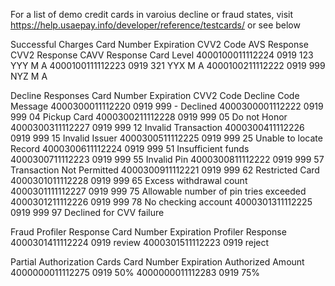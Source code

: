 For a list of demo credit cards in varoius decline or fraud states, visit https://help.usaepay.info/developer/reference/testcards/ or see below

Successful Charges
Card Number	Expiration	CVV2 Code	AVS Response	CVV2 Response	CAVV Response	Card Level
4000100011112224	0919	123	YYY	M		A
4000100111112223	0919	321	YYX	M		A
4000100211112222	0919	999	NYZ	M		A

Decline Responses
Card Number	Expiration	CVV2 Code	Decline Code	Message
4000300011112220	0919	999	-	Declined
4000300001112222	0919	999	04	Pickup Card
4000300211112228	0919	999	05	Do not Honor
4000300311112227	0919	999	12	Invalid Transaction
4000300411112226	0919	999	15	Invalid Issuer
4000300511112225	0919	999	25	Unable to locate Record
4000300611112224	0919	999	51	Insufficient funds
4000300711112223	0919	999	55	Invalid Pin
4000300811112222	0919	999	57	Transaction Not Permitted
4000300911112221	0919	999	62	Restricted Card
4000301011112228	0919	999	65	Excess withdrawal count
4000301111112227	0919	999	75	Allowable number of pin tries exceeded
4000301211112226	0919	999	78	No checking account
4000301311112225	0919	999	97	Declined for CVV failure

Fraud Profiler Response
Card Number	Expiration	Profiler Response
4000301411112224	0919	review
4000301511112223	0919	reject

Partial Authorization Cards
Card Number	Expiration	Authorized Amount
4000000011112275	0919	50%
4000000011112283	0919	75%